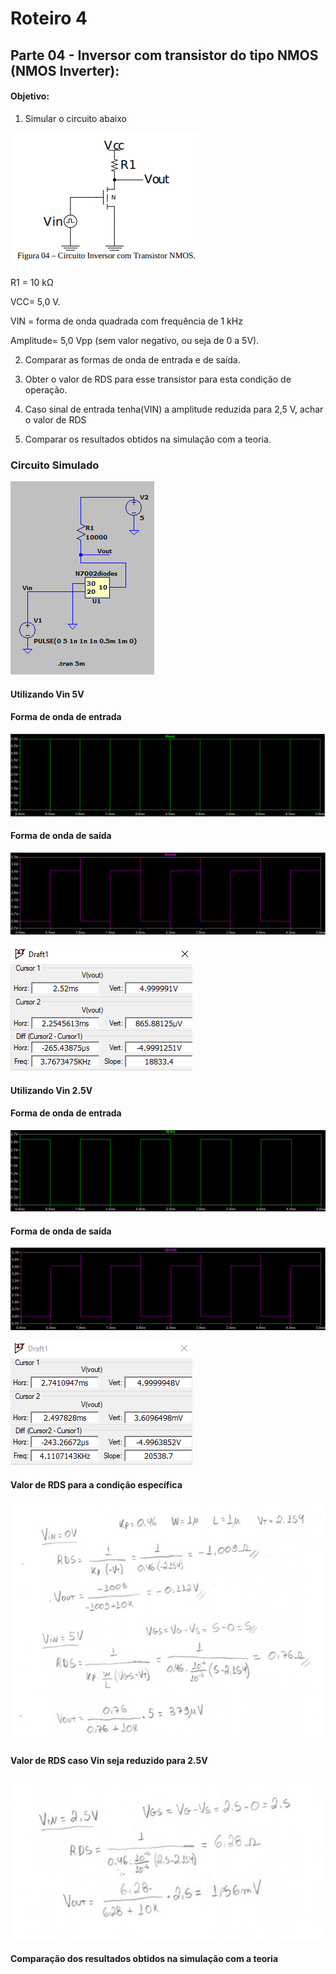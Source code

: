 # Roteiro 4

## Parte 04 - Inversor com transistor do tipo NMOS (NMOS Inverter):

#### Objetivo:

1. Simular o circuito abaixo

![nome](/relatorio_eletronica_1/figura04.png)

 R1 = 10 kΩ

 VCC= 5,0 V.

 VIN = forma de onda quadrada com frequência de 1 kHz

 Amplitude= 5,0 Vpp (sem valor negativo, ou seja de 0 a 5V).

2. Comparar as formas de onda de entrada e de saída.

3. Obter o valor de RDS para esse transistor para esta condição de operação.

4. Caso sinal de entrada tenha(VIN) a amplitude reduzida para 2,5 V, achar o valor de RDS

5. Comparar os resultados obtidos na simulação com a teoria.

### Circuito Simulado

![nome](/relatorio_eletronica_1/circsim1.png)

#### Utilizando Vin 5V

#### Forma de onda de entrada

![nome](/relatorio_eletronica_1/vinvin1.png)


#### Forma de onda de saída

![nome](/relatorio_eletronica_1/voutout1.png)

![nome](/relatorio_eletronica_1/draft.png)


#### Utilizando Vin 2.5V

#### Forma de onda de entrada

![nome](/relatorio_eletronica_1/vin255.png)


#### Forma de onda de saída

![nome](/relatorio_eletronica_1/vo255.png)

![nome](/relatorio_eletronica_1/vo25.png)

#### Valor de RDS para a condição específica

![nome](/relatorio_eletronica_1/vin05.png)


#### Valor de RDS caso Vin seja reduzido para 2.5V


![nome](/relatorio_eletronica_1/vin25.png)


#### Comparação dos resultados obtidos na simulação com a teoria
